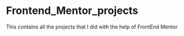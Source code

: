 # Frontend_Mentor_projects
This contains all the projects that I did with the help of FrontEnd Mentor

